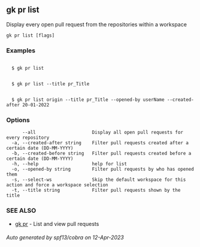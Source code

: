 ## gk pr list

Display every open pull request from the repositories within a workspace

```
gk pr list [flags]
```

### Examples

```
  
  $ gk pr list

  
  $ gk pr list --title pr_Title

  
  $ gk pr list origin --title pr_Title --opened-by userName --created-after 20-01-2022
```

### Options

```
      --all                     Display all open pull requests for every repository
  -a, --created-after string    Filter pull requests created after a certain date (DD-MM-YYYY)
  -b, --created-before string   Filter pull requests created before a certain date (DD-MM-YYYY)
  -h, --help                    help for list
  -o, --opened-by string        Filter pull requests by who has opened them
  -s, --select-ws               Skip the default workspace for this action and force a workspace selection
  -t, --title string            Filter pull requests shown by the title
```

### SEE ALSO

* [gk pr](gk_pr.md)	 - List and view pull requests

###### Auto generated by spf13/cobra on 12-Apr-2023

